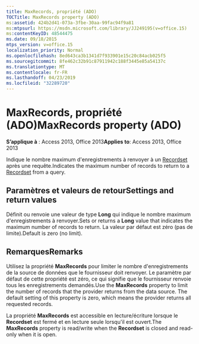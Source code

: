 ```yaml
---
title: MaxRecords, propriété (ADO)
TOCTitle: MaxRecords property (ADO)
ms:assetid: 424b2d41-073a-3fbe-30aa-99fac94f9a81
ms:mtpsurl: https://msdn.microsoft.com/library/JJ249195(v=office.15)
ms:contentKeyID: 48544475
ms.date: 09/18/2015
mtps_version: v=office.15
localization_priority: Normal
ms.openlocfilehash: 8ed643ca3b1341d7f933901e15c20c84acb025f5
ms.sourcegitcommit: 8fe462c32b91c87911942c188f3445e85a54137c
ms.translationtype: MT
ms.contentlocale: fr-FR
ms.lasthandoff: 04/23/2019
ms.locfileid: "32289720"
---
```

# <a name="maxrecords-property-ado"></a><span data-ttu-id="8e84e-102">MaxRecords, propriété (ADO)</span><span class="sxs-lookup"><span data-stu-id="8e84e-102">MaxRecords property (ADO)</span></span>


<span data-ttu-id="8e84e-103">**S’applique à** : Access 2013, Office 2013</span><span class="sxs-lookup"><span data-stu-id="8e84e-103">**Applies to**: Access 2013, Office 2013</span></span>

<span data-ttu-id="8e84e-104">Indique le nombre maximum d'enregistrements à renvoyer à un [Recordset](recordset-object-ado.md) après une requête.</span><span class="sxs-lookup"><span data-stu-id="8e84e-104">Indicates the maximum number of records to return to a [Recordset](recordset-object-ado.md) from a query.</span></span>

## <a name="settings-and-return-values"></a><span data-ttu-id="8e84e-105">Paramètres et valeurs de retour</span><span class="sxs-lookup"><span data-stu-id="8e84e-105">Settings and return values</span></span>

<span data-ttu-id="8e84e-106">Définit ou renvoie une valeur de type **Long** qui indique le nombre maximum d'enregistrements à renvoyer.</span><span class="sxs-lookup"><span data-stu-id="8e84e-106">Sets or returns a **Long** value that indicates the maximum number of records to return.</span></span> <span data-ttu-id="8e84e-107">La valeur par défaut est zéro (pas de limite).</span><span class="sxs-lookup"><span data-stu-id="8e84e-107">Default is zero (no limit).</span></span>

## <a name="remarks"></a><span data-ttu-id="8e84e-108">Remarques</span><span class="sxs-lookup"><span data-stu-id="8e84e-108">Remarks</span></span>

<span data-ttu-id="8e84e-p102">Utilisez la propriété **MaxRecords** pour limiter le nombre d'enregistrements de la source de données que le fournisseur doit renvoyer. Le paramètre par défaut de cette propriété est zéro, ce qui signifie que le fournisseur renvoie tous les enregistrements demandés.</span><span class="sxs-lookup"><span data-stu-id="8e84e-p102">Use the **MaxRecords** property to limit the number of records that the provider returns from the data source. The default setting of this property is zero, which means the provider returns all requested records.</span></span>

<span data-ttu-id="8e84e-111">La propriété **MaxRecords** est accessible en lecture/écriture lorsque le **Recordset** est fermé et en lecture seule lorsqu'il est ouvert.</span><span class="sxs-lookup"><span data-stu-id="8e84e-111">The **MaxRecords** property is read/write when the **Recordset** is closed and read-only when it is open.</span></span>

